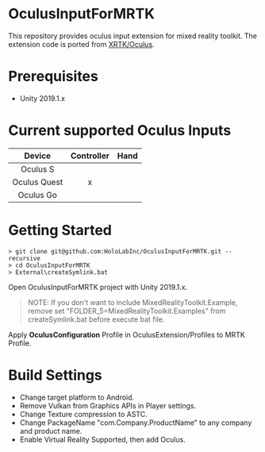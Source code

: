 # OculusInputForMRTK
This repository provides oculus input extension for mixed reality toolkit. 
The extension code is ported from [XRTK/Oculus](https://github.com/XRTK/Oculus).

# Prerequisites
- Unity 2019.1.x

# Current supported Oculus Inputs

|Device|Controller|Hand|
|:---:|:---:|:---:|
|Oculus S|||
|Oculus Quest|x||
|Oculus Go|||

# Getting Started
```
> git clone git@github.com:HoloLabInc/OculusInputForMRTK.git --recursive
> cd OculusInputForMRTK
> External\createSymlink.bat
```
Open OculusInputForMRTK project with Unity 2019.1.x.

> NOTE: If you don't want to include MixedRealityToolkit.Example, remove set "FOLDER_5=MixedRealityToolkit.Examples" from createSymlink.bat before execute bat file.

Apply <b>OculusConfiguration</b> Profile in OculusExtension/Profiles to MRTK Profile.

# Build Settings
- Change target platform to Android.
- Remove Vulkan from Graphics APIs in Player settings.
- Change Texture compression to ASTC.
- Change PackageName "com.Company.ProductName" to any company and product name.
- Enable Virtual Reality Supported, then add Oculus.
